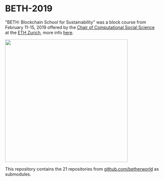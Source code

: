 # BETH-2019

"BETH: Blockchain School for Sustainability" was a block course from February 11-15, 2019 offered by the [Chair of Computational Social Science](https://coss.ethz.ch/) at the [ETH Zurich](https://ethz.ch/en.html), more info [here](https://coss.ethz.ch/education/past/HS2019/BETH.html).

<a href="https://coss.ethz.ch/"><img src="https://user-images.githubusercontent.com/5141792/72538450-25d56c00-387e-11ea-84bd-18aa61993cc6.png" width="400" ></a></td>

This repository contains the 21 repositories from [github.com/betherworld](https://github.com/betherworld) as submodules.
